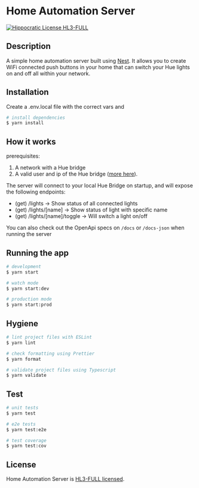 # Home Automation Server

[![Hippocratic License HL3-FULL](https://img.shields.io/static/v1?label=Hippocratic%20License&message=HL3-FULL&labelColor=5e2751&color=bc8c3d)](https://firstdonoharm.dev/version/3/0/full.html)

## Description

A simple home automation server built using [Nest](https://github.com/nestjs/nest).
It allows you to create WiFi connected push buttons in your home that can switch
your Hue lights on and off all within your network.

## Installation

Create a .env.local file with the correct vars and

```bash
# install dependencies
$ yarn install
```

## How it works

prerequisites:

1. A network with a Hue bridge
2. A valid user and ip of the Hue bridge ([more here](https://github.com/peter-murray/node-hue-api#discover-and-connect-to-the-hue-bridge-for-the-first-time)).

The server will connect to your local Hue Bridge on startup, and will expose the following endpoints:

- (get) /lights -> Show status of all connected lights
- (get) /lights/[name] -> Show status of light with specific name
- (get) /lights/[name]/toggle -> Will switch a light on/off

You can also check out the OpenApi specs on `/docs` or `/docs-json` when running the server

## Running the app

```bash
# development
$ yarn start

# watch mode
$ yarn start:dev

# production mode
$ yarn start:prod
```

## Hygiene

```bash
# lint project files with ESLint
$ yarn lint

# check formatting using Prettier
$ yarn format

# validate project files using Typescript
$ yarn validate
```

## Test

```bash
# unit tests
$ yarn test

# e2e tests
$ yarn test:e2e

# test coverage
$ yarn test:cov
```

## License

Home Automation Server is [HL3-FULL licensed](LICENSE).
